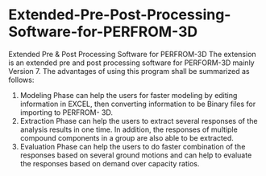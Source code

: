 # Extended-Pre-Post-Processing-Software-for-PERFROM-3D
Extended Pre &amp; Post Processing Software for PERFROM-3D
The extension is an extended pre and post processing software for
PERFORM-3D mainly Version 7. The advantages of using this program shall be
summarized as follows:
1) Modeling Phase can help the users for faster modeling by editing information in
EXCEL, then converting information to be Binary files for importing to PERFROM-
3D.
2) Extraction Phase can help the users to extract several responses of the analysis
results in one time. In addition, the responses of multiple compound components
in a group are also able to be extracted.
3) Evaluation Phase can help the users to do faster combination of the responses
based on several ground motions and can help to evaluate the responses based on
demand over capacity ratios.
